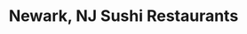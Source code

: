 ---
layout: city
title: Newark, NJ Sushi Restaurants
permalink: /new-jersey/newark/
stateAbbr: NJ
stateName: New Jersey
cityName: Newark

---